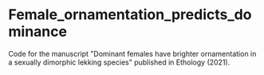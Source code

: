 # Female_ornamentation_predicts_dominance
Code for the manuscript "Dominant females have brighter ornamentation in a sexually dimorphic lekking species" published in Ethology (2021).
